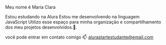 Meu nome é Maria Clara 

Estou estudando na Alura
Estou me desenvolvendo na linguagem JavaScript
Utilizo esse espaço para minha organização e compartilhamento dos meu projetos desenvolvidos.💙.

você pode entrar em contato comigo 📫
alurastartestudante@email.com
